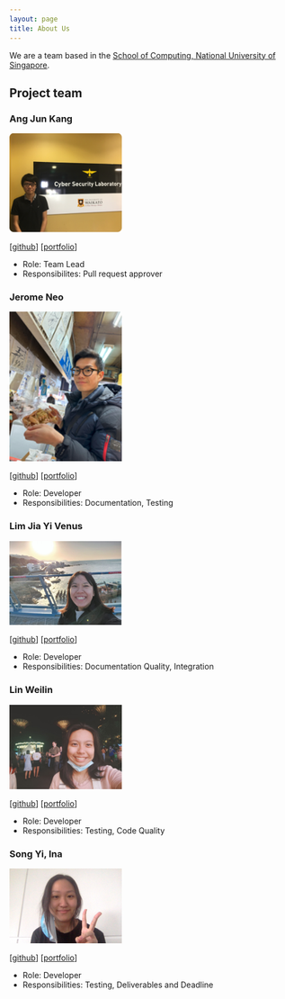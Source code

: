 ```yaml
---
layout: page
title: About Us
---
```


We are a team based in the [School of Computing, National University of Singapore](http://www.comp.nus.edu.sg).

## Project team

### Ang Jun Kang

<img src="images/irminrics.png" width="200px">

[[github](https://github.com/Irminrics)]
[[portfolio](team/irminrics.md)]

- Role: Team Lead
- Responsibilites: Pull request approver

### Jerome Neo

<img src="images/jerome-neo.png" width="200px">

[[github](http://github.com/jerome-neo)]
[[portfolio](team/jerome-neo.md)]

- Role: Developer
- Responsibilities: Documentation, Testing

### Lim Jia Yi Venus

<img src="images/venuslimm.png" width="200px">

[[github](http://github.com/venuslimm)]
[[portfolio](team/venuslimm.md)]

- Role: Developer
- Responsibilities: Documentation Quality, Integration

### Lin Weilin

<img src="images/weilin1202.png" width="200px">

[[github](http://github.com/weilin1202)]
[[portfolio](team/weilin1202.md)]

- Role: Developer
- Responsibilities: Testing, Code Quality

### Song Yi, Ina

<img src="images/inas0ng.png" width="200px">

[[github](http://github.com/inas0ng)]
[[portfolio](team/inas0ng.md)]

- Role: Developer
- Responsibilities: Testing, Deliverables and Deadline
